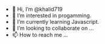 - 👋 Hi, I’m @khalid719
- 👀 I’m interested in progamming.
- 🌱 I’m currently learning Javascript.
- 💞️ I’m looking to collaborate on ...
- 📫 How to reach me ...

<!---
khalid719/khalid719 is a ✨ special ✨ repository because its `README.md` (this file) appears on your GitHub profile.
You can click the Preview link to take a look at your changes.
--->
